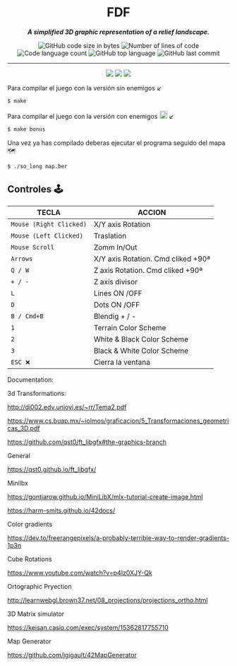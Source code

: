 <h1 align="center">
	FDF
</h1>

<p align="center">
	<b><i>A simplified 3D graphic representation of a relief landscape.</i></b><br>
</p>
<p align="center">
	<img alt="GitHub code size in bytes" src="https://img.shields.io/github/languages/code-size/aitorlopez42/42Barcelona-FdF?color=lightblue" />
	<img alt="Number of lines of code" src="https://img.shields.io/tokei/lines/github/aitorlopez42/42Barcelona-FdF?color=critical" />
	<img alt="Code language count" src="https://img.shields.io/github/languages/count/aitorlopez42/42Barcelona-FdF?color=yellow" />
	<img alt="GitHub top language" src="https://img.shields.io/github/languages/top/aitorlopez42/42Barcelona-FdF?color=blue" />
	<img alt="GitHub last commit" src="https://img.shields.io/github/last-commit/aitorlopez42/42Barcelona-FdF?color=green" />
</p>


---


<p align="center">
	<img src="https://raw.githubusercontent.com/aitorlopez42/42Barcelona-FdF/main/img/map0.png" />
	<img src="https://raw.githubusercontent.com/aitorlopez42/42Barcelona-FdF/main/img/map1.png" />
	<img src="https://raw.githubusercontent.com/aitorlopez42/42Barcelona-FdF/main/img/map2.png" />
</p>


Para compilar el juego con la versión sin enemigos ↙️

```bash
$ make
```
Para compilar el juego con la versión con enemigos <img width="18" alt="enemy" src="https://user-images.githubusercontent.com/66915274/178278512-cc1cead2-3500-48d0-a2e2-5e9295860635.png">
 ↙️
```bash
$ make bonus
```
Una vez ya has compilado deberas ejecutar el programa seguido del mapa 🗺️
```bash
$ ./so_long map.ber
```


## Controles 🕹

|TECLA|ACCION|
|---|---|
|`Mouse (Right Clicked)`| X/Y axis Rotation|
|`Mouse (Left Clicked)`| Traslation|
|`Mouse Scroll`| Zomm In/Out|
|`Arrows`| X/Y axis Rotation. Cmd cliked +90ª|
|`Q / W`| Z axis Rotation. Cmd cliked +90ª|
|`+ / -`| Z axis divisor|
|`L`| Lines ON /OFF|
|`D`| Dots ON /OFF|
|`B / Cmd+B`| Blendig + / -|
|`1`| Terrain Color Scheme|
|`2`| White & Black Color Scheme|
|`3`| Black & White Color Scheme|
|`ESC ❌`|Cierra la ventana|


Documentation:

3d Transformations: 

http://di002.edv.uniovi.es/~rr/Tema2.pdf

https://www.cs.buap.mx/~iolmos/graficacion/5_Transformaciones_geometricas_3D.pdf

https://github.com/qst0/ft_libgfx#the-graphics-branch

General

https://qst0.github.io/ft_libgfx/

Minilbx

https://gontjarow.github.io/MiniLibX/mlx-tutorial-create-image.html

https://harm-smits.github.io/42docs/

Color gradients

https://dev.to/freerangepixels/a-probably-terrible-way-to-render-gradients-1p3n

Cube Rotations

https://www.youtube.com/watch?v=p4Iz0XJY-Qk

Ortographic Pryection 

http://learnwebgl.brown37.net/08_projections/projections_ortho.html

3D Matrix simulator

https://keisan.casio.com/exec/system/15362817755710

Map Generator

https://github.com/jgigault/42MapGenerator
